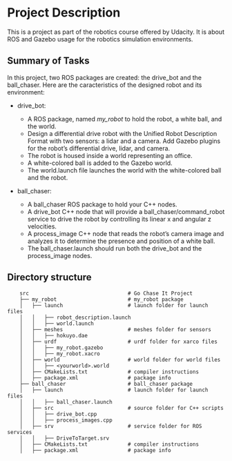 # Project Description

This is a project as part of the robotics course offered by Udacity. It is about ROS and Gazebo usage for the robotics simulation environments.

## Summary of Tasks
In this project, two ROS packages are created: the drive_bot and the ball_chaser. Here are the caracteristics of the designed robot and its environment:

* drive_bot:

	* A ROS package, named *my_robot* to hold the robot, a white ball, and the world.
	* Design a differential drive robot with the Unified Robot Description Format with two sensors: a lidar and a camera. Add Gazebo plugins for the robot’s differential drive, lidar, and camera.
	* The robot is housed inside a world representing an office.
	* A white-colored ball is added to the Gazebo world.
	* The world.launch file launches the world with the white-colored ball and the robot.

* ball_chaser:

	* A ball_chaser ROS package to hold your C++ nodes.
	* A drive_bot C++ node that will provide a ball_chaser/command_robot service to drive the robot by controlling its linear x and angular z velocities.
	* A process_image C++ node that reads the robot’s camera image and analyzes it to determine the presence and position of a white ball.
	* The ball_chaser.launch should run both the drive_bot and the process_image nodes.

## Directory structure
```
    src                                # Go Chase It Project
    ├── my_robot                       # my_robot package
    │   ├── launch                     # launch folder for launch files
    │   │   ├── robot_description.launch
    │   │   ├── world.launch
    │   ├── meshes                     # meshes folder for sensors
    │   │   ├── hokuyo.dae
    │   ├── urdf                       # urdf folder for xarco files
    │   │   ├── my_robot.gazebo
    │   │   ├── my_robot.xacro
    │   ├── world                      # world folder for world files
    │   │   ├── <yourworld>.world
    │   ├── CMakeLists.txt             # compiler instructions
    │   ├── package.xml                # package info
    ├── ball_chaser                    # ball_chaser package
    │   ├── launch                     # launch folder for launch files
    │   │   ├── ball_chaser.launch
    │   ├── src                        # source folder for C++ scripts
    │   │   ├── drive_bot.cpp
    │   │   ├── process_images.cpp
    │   ├── srv                        # service folder for ROS services
    │   │   ├── DriveToTarget.srv
    │   ├── CMakeLists.txt             # compiler instructions
    │   ├── package.xml                # package info
```
